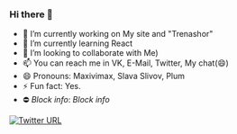 ### Hi there 👋

- 🔭 I’m currently working on My site and "Trenashor"
- 🌱 I’m currently learning React
- 👯 I’m looking to collaborate with Me)
- 📫 You can reach me in VK, E-Mail, Twitter, My chat(😄)
- 😄 Pronouns: Maxivimax, Slava Slivov, Plum
- ⚡ Fun fact: Yes.
- ⛔ *Block info*: *Block info*

<a href="https://www.vk.com/maxivimax"><img alt="Twitter URL" src="https://sun9-38.userapi.com/impf/TAYUA2MEiv5qnRZT9sZeNu3l2b_SKwj3FznhIw/yXTlxktiKsU.jpg?size=61x20&quality=96&proxy=1&sign=67c23947fe09e0a0e793fe4981d2bc26&type=album"></a>

